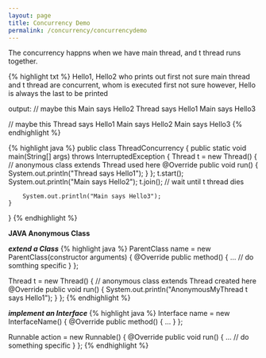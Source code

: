 ```yaml
---
layout: page
title: Concurrency Demo
permalink: /concurrency/concurrencydemo
---
```

The concurrency happns when we have main thread, and t thread runs together.  

{% highlight txt %}
Hello1, Hello2 who prints out first not sure
main thread and t thread are concurrent, whom is executed first not sure
however, Hello is always the last to be printed

output:
// maybe this
Main says Hello2
Thread says Hello1
Main says Hello3

// maybe this
Thread says Hello1
Main says Hello2
Main says Hello3
{% endhighlight %} 

{% highlight java %}
public class ThreadConcurrency {
    public static void main(String[] args) throws InterruptedException {
        Thread t = new Thread() { // anonymous class extends Thread used here
            @Override
            public void run() {
                System.out.println("Thread says Hello1");
            }
        };
        t.start();
        System.out.println("Main says Hello2");
        t.join(); // wait until t thread dies

        System.out.println("Main says Hello3");
    }
}
{% endhighlight %}

**JAVA Anonymous Class**

***extend a Class***
{% highlight java %}
ParentClass name = new ParentClass(constructor arguments) {
    @Override
    public <T> method() {
        ... // do somthing specific
    }
};

Thread t = new Thread() { // anonymous class extends Thread created here
    @Override
    public void run() {
        System.out.println("AnonymousMyThread t says Hello1");
    }
};
{% endhighlight %}

***implement an Interface***
{% highlight java %}
Interface name = new InterfaceName() {
    @Override
    public <T> method() {
        ...
    }
};

Runnable action = new Runnable() {
    @Override
    public void run() {
        ... // do something specific
    }
};
{% endhighlight %}


